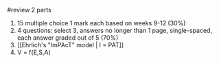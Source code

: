 #review
2 parts
1. 15 multiple choice 1 mark each based on weeks 9-12 (30%)
2. 4 questions: select 3, answers no longer than 1 page, single-spaced, each answer graded out of 5 (70%)
3. [[Ehrlich's "ImPAcT" model |  I = PAT]]
4. V = f(E,S,A)